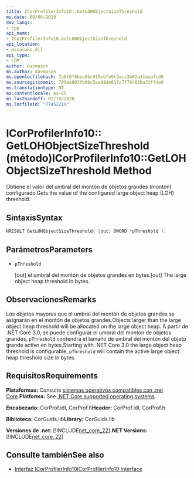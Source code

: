 ```yaml
---
title: ICorProfilerInfo10::GetLOHObjectSizeThreshold
ms.date: 08/06/2019
dev_langs:
- cpp
api_name:
- ICorProfilerInfo10.GetLOHObjectSizeThreshold
api_location:
- mscorwks.dll
api_type:
- COM
author: davmason
ms.author: davmason
ms.openlocfilehash: 7a0f6f6bea5bc919ebfe9c9acc3b02a31eaa7cd0
ms.sourcegitcommit: 700ea803fb06c5ce98de017c7f76463ba33ff4a9
ms.translationtype: MT
ms.contentlocale: es-ES
ms.lasthandoff: 02/19/2020
ms.locfileid: "77452219"
---
```

# <a name="icorprofilerinfo10getlohobjectsizethreshold-method"></a><span data-ttu-id="00833-102">ICorProfilerInfo10:: GetLOHObjectSizeThreshold (método)</span><span class="sxs-lookup"><span data-stu-id="00833-102">ICorProfilerInfo10::GetLOHObjectSizeThreshold Method</span></span>

<span data-ttu-id="00833-103">Obtiene el valor del umbral del montón de objetos grandes (montón) configurado.</span><span class="sxs-lookup"><span data-stu-id="00833-103">Gets the value of the configured large object heap (LOH) threshold.</span></span>

## <a name="syntax"></a><span data-ttu-id="00833-104">Sintaxis</span><span class="sxs-lookup"><span data-stu-id="00833-104">Syntax</span></span>

```cpp
HRESULT GetLOHObjectSizeThreshold( [out] DWORD *pThreshold );
```

## <a name="parameters"></a><span data-ttu-id="00833-105">Parámetros</span><span class="sxs-lookup"><span data-stu-id="00833-105">Parameters</span></span>

- `pThreshold`

  <span data-ttu-id="00833-106">\[out] el umbral del montón de objetos grandes en bytes.</span><span class="sxs-lookup"><span data-stu-id="00833-106">\[out] The large object heap threshold in bytes.</span></span>

## <a name="remarks"></a><span data-ttu-id="00833-107">Observaciones</span><span class="sxs-lookup"><span data-stu-id="00833-107">Remarks</span></span>

<span data-ttu-id="00833-108">Los objetos mayores que el umbral del montón de objetos grandes se asignarán en el montón de objetos grandes.</span><span class="sxs-lookup"><span data-stu-id="00833-108">Objects larger than the large object heap threshold will be allocated on the large object heap.</span></span> <span data-ttu-id="00833-109">A partir de .NET Core 3,0, se puede configurar el umbral del montón de objetos grandes, `pThreshold` contendrá el tamaño de umbral del montón del objeto grande activo en bytes.</span><span class="sxs-lookup"><span data-stu-id="00833-109">Starting with .NET Core 3.0 the large object heap threshold is configurable, `pThreshold` will contain the active large object heap threshold size in bytes.</span></span>

## <a name="requirements"></a><span data-ttu-id="00833-110">Requisitos</span><span class="sxs-lookup"><span data-stu-id="00833-110">Requirements</span></span>

<span data-ttu-id="00833-111">**Plataformas:** Consulte [sistemas operativos compatibles con .net Core](../../../core/install/dependencies.md?pivots=os-windows).</span><span class="sxs-lookup"><span data-stu-id="00833-111">**Platforms:** See [.NET Core supported operating systems](../../../core/install/dependencies.md?pivots=os-windows).</span></span>

<span data-ttu-id="00833-112">**Encabezado:** CorProf.idl, CorProf.h</span><span class="sxs-lookup"><span data-stu-id="00833-112">**Header:** CorProf.idl, CorProf.h</span></span>

<span data-ttu-id="00833-113">**Biblioteca:** CorGuids.lib</span><span class="sxs-lookup"><span data-stu-id="00833-113">**Library:** CorGuids.lib</span></span>

<span data-ttu-id="00833-114">**Versiones de .net:** [!INCLUDE[net_core_22](../../../../includes/net-core-30-md.md)]</span><span class="sxs-lookup"><span data-stu-id="00833-114">**.NET Versions:** [!INCLUDE[net_core_22](../../../../includes/net-core-30-md.md)]</span></span>

## <a name="see-also"></a><span data-ttu-id="00833-115">Consulte también</span><span class="sxs-lookup"><span data-stu-id="00833-115">See also</span></span>

- [<span data-ttu-id="00833-116">Interfaz ICorProfilerInfo10</span><span class="sxs-lookup"><span data-stu-id="00833-116">ICorProfilerInfo10 Interface</span></span>](icorprofilerinfo10-interface.md)

